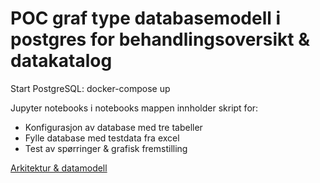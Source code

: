 # POC graf type databasemodell i postgres for behandlingsoversikt & datakatalog

Start PostgreSQL: docker-compose up

Jupyter notebooks i notebooks mappen innholder skript for: 

- Konfigurasjon av database med tre tabeller
- Fylle database med testdata fra excel
- Test av spørringer & grafisk fremstilling


[Arkitektur & datamodell](https://drive.google.com/file/d/1vUTrJ6hxzTYY2P9A_lPSswjMxwi7k8As/view?usp=sharing)






